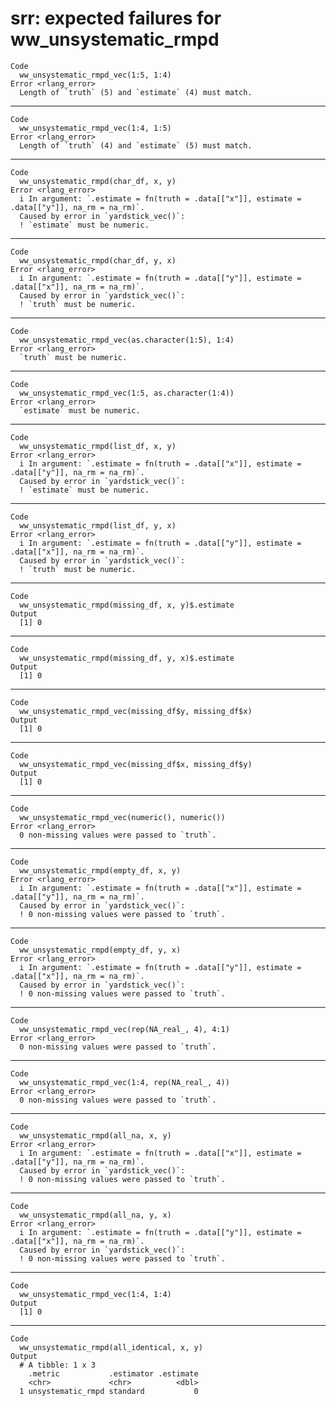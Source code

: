 # srr: expected failures for ww_unsystematic_rmpd

    Code
      ww_unsystematic_rmpd_vec(1:5, 1:4)
    Error <rlang_error>
      Length of `truth` (5) and `estimate` (4) must match.

---

    Code
      ww_unsystematic_rmpd_vec(1:4, 1:5)
    Error <rlang_error>
      Length of `truth` (4) and `estimate` (5) must match.

---

    Code
      ww_unsystematic_rmpd(char_df, x, y)
    Error <rlang_error>
      i In argument: `.estimate = fn(truth = .data[["x"]], estimate = .data[["y"]], na_rm = na_rm)`.
      Caused by error in `yardstick_vec()`:
      ! `estimate` must be numeric.

---

    Code
      ww_unsystematic_rmpd(char_df, y, x)
    Error <rlang_error>
      i In argument: `.estimate = fn(truth = .data[["y"]], estimate = .data[["x"]], na_rm = na_rm)`.
      Caused by error in `yardstick_vec()`:
      ! `truth` must be numeric.

---

    Code
      ww_unsystematic_rmpd_vec(as.character(1:5), 1:4)
    Error <rlang_error>
      `truth` must be numeric.

---

    Code
      ww_unsystematic_rmpd_vec(1:5, as.character(1:4))
    Error <rlang_error>
      `estimate` must be numeric.

---

    Code
      ww_unsystematic_rmpd(list_df, x, y)
    Error <rlang_error>
      i In argument: `.estimate = fn(truth = .data[["x"]], estimate = .data[["y"]], na_rm = na_rm)`.
      Caused by error in `yardstick_vec()`:
      ! `estimate` must be numeric.

---

    Code
      ww_unsystematic_rmpd(list_df, y, x)
    Error <rlang_error>
      i In argument: `.estimate = fn(truth = .data[["y"]], estimate = .data[["x"]], na_rm = na_rm)`.
      Caused by error in `yardstick_vec()`:
      ! `truth` must be numeric.

---

    Code
      ww_unsystematic_rmpd(missing_df, x, y)$.estimate
    Output
      [1] 0

---

    Code
      ww_unsystematic_rmpd(missing_df, y, x)$.estimate
    Output
      [1] 0

---

    Code
      ww_unsystematic_rmpd_vec(missing_df$y, missing_df$x)
    Output
      [1] 0

---

    Code
      ww_unsystematic_rmpd_vec(missing_df$x, missing_df$y)
    Output
      [1] 0

---

    Code
      ww_unsystematic_rmpd_vec(numeric(), numeric())
    Error <rlang_error>
      0 non-missing values were passed to `truth`.

---

    Code
      ww_unsystematic_rmpd(empty_df, x, y)
    Error <rlang_error>
      i In argument: `.estimate = fn(truth = .data[["x"]], estimate = .data[["y"]], na_rm = na_rm)`.
      Caused by error in `yardstick_vec()`:
      ! 0 non-missing values were passed to `truth`.

---

    Code
      ww_unsystematic_rmpd(empty_df, y, x)
    Error <rlang_error>
      i In argument: `.estimate = fn(truth = .data[["y"]], estimate = .data[["x"]], na_rm = na_rm)`.
      Caused by error in `yardstick_vec()`:
      ! 0 non-missing values were passed to `truth`.

---

    Code
      ww_unsystematic_rmpd_vec(rep(NA_real_, 4), 4:1)
    Error <rlang_error>
      0 non-missing values were passed to `truth`.

---

    Code
      ww_unsystematic_rmpd_vec(1:4, rep(NA_real_, 4))
    Error <rlang_error>
      0 non-missing values were passed to `truth`.

---

    Code
      ww_unsystematic_rmpd(all_na, x, y)
    Error <rlang_error>
      i In argument: `.estimate = fn(truth = .data[["x"]], estimate = .data[["y"]], na_rm = na_rm)`.
      Caused by error in `yardstick_vec()`:
      ! 0 non-missing values were passed to `truth`.

---

    Code
      ww_unsystematic_rmpd(all_na, y, x)
    Error <rlang_error>
      i In argument: `.estimate = fn(truth = .data[["y"]], estimate = .data[["x"]], na_rm = na_rm)`.
      Caused by error in `yardstick_vec()`:
      ! 0 non-missing values were passed to `truth`.

---

    Code
      ww_unsystematic_rmpd_vec(1:4, 1:4)
    Output
      [1] 0

---

    Code
      ww_unsystematic_rmpd(all_identical, x, y)
    Output
      # A tibble: 1 x 3
        .metric           .estimator .estimate
        <chr>             <chr>          <dbl>
      1 unsystematic_rmpd standard           0

